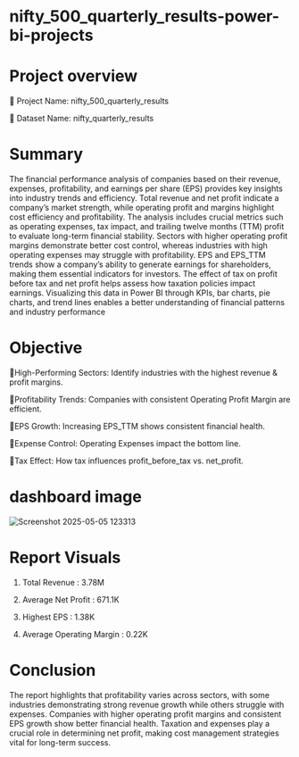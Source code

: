 # nifty_500_quarterly_results-power-bi-projects


# Project overview

📌 Project Name: nifty_500_quarterly_results

📌 Dataset Name: nifty_quarterly_results

 # Summary
The financial performance analysis of companies based on their revenue, expenses, profitability, and earnings per share (EPS) provides key insights into industry trends and efficiency. Total revenue and net profit indicate a company’s market strength, while operating profit and margins highlight cost efficiency and profitability. The analysis includes crucial metrics such as operating expenses, tax impact, and trailing twelve months (TTM) profit to evaluate long-term financial stability.
Sectors with higher operating profit margins demonstrate better cost control, whereas industries with high operating expenses may struggle with profitability. EPS and EPS_TTM trends show a company’s ability to generate earnings for shareholders, making them essential indicators for investors. The effect of tax on profit before tax and net profit helps assess how taxation policies impact earnings.
Visualizing this data in Power BI through KPIs, bar charts, pie charts, and trend lines enables a better understanding of financial patterns and industry performance 

 # Objective

High-Performing Sectors: Identify industries with the highest revenue & profit margins.

Profitability Trends: Companies with consistent Operating Profit Margin are efficient.

EPS Growth: Increasing EPS_TTM shows consistent financial health.

Expense Control: Operating Expenses impact the bottom line.

Tax Effect: How tax influences profit_before_tax vs. net_profit.

# dashboard image 
![Screenshot 2025-05-05 123313](https://github.com/user-attachments/assets/27647d65-6fec-475c-a8ec-a90f482377c5)



# Report Visuals
 

1. Total Revenue : 3.78M

2.  Average Net Profit  : 671.1K

3.  Highest EPS : 1.38K

4.  Average Operating Margin : 0.22K

# Conclusion
The report highlights that profitability varies across sectors, with some industries demonstrating strong revenue growth while others struggle with expenses. Companies with higher operating profit margins and consistent EPS growth show better financial health. Taxation and expenses play a crucial role in determining net profit, making cost management strategies vital for long-term success.
